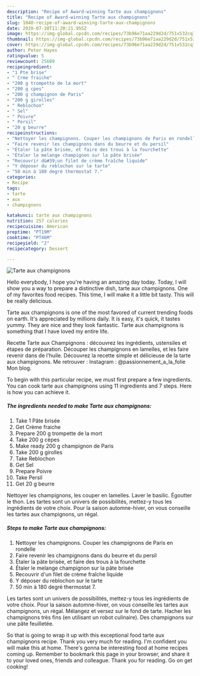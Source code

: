 ```yaml
---
description: "Recipe of Award-winning Tarte aux champignons"
title: "Recipe of Award-winning Tarte aux champignons"
slug: 1040-recipe-of-award-winning-tarte-aux-champignons
date: 2020-07-30T11:20:21.955Z
image: https://img-global.cpcdn.com/recipes/73b96e71aa229d2d/751x532cq70/tarte-aux-champignons-photo-principale-de-la-recette.jpg
thumbnail: https://img-global.cpcdn.com/recipes/73b96e71aa229d2d/751x532cq70/tarte-aux-champignons-photo-principale-de-la-recette.jpg
cover: https://img-global.cpcdn.com/recipes/73b96e71aa229d2d/751x532cq70/tarte-aux-champignons-photo-principale-de-la-recette.jpg
author: Peter Hayes
ratingvalue: 5
reviewcount: 25689
recipeingredient:
- "1 Pte brise"
- " Crme fraiche"
- "200 g trompette de la mort"
- "200 g cpes"
- "200 g champignon de Paris"
- "200 g girolles"
- " Reblochon"
- " Sel"
- " Poivre"
- " Persil"
- "20 g beurre"
recipeinstructions:
- "Nettoyer les champignons. Couper les champignons de Paris en rondelle"
- "Faire revenir les champignons dans du beurre et du persil"
- "Étaler la pâte brisée, et faire des trous à la fourchette"
- "Étaler le melange champignon sur la pâte brisée"
- "Recouvrir d&#39;un filet de crème fraîche liquide"
- "Y déposer du reblochon sur le tarte"
- "50 min à 180 degré thermostat 7."
categories:
- Recipe
tags:
- tarte
- aux
- champignons

katakunci: tarte aux champignons 
nutrition: 257 calories
recipecuisine: American
preptime: "PT19M"
cooktime: "PT46M"
recipeyield: "2"
recipecategory: Dessert

---
```



![Tarte aux champignons](https://img-global.cpcdn.com/recipes/73b96e71aa229d2d/751x532cq70/tarte-aux-champignons-photo-principale-de-la-recette.jpg)

Hello everybody, I hope you're having an amazing day today. Today, I will show you a way to prepare a distinctive dish, tarte aux champignons. One of my favorites food recipes. This time, I will make it a little bit tasty. This will be really delicious.

Tarte aux champignons is one of the most favored of current trending foods on earth. It's appreciated by millions daily. It is easy, it's quick, it tastes yummy. They are nice and they look fantastic. Tarte aux champignons is something that I have loved my entire life.

Recette Tarte aux Champignons : découvrez les ingrédients, ustensiles et étapes de préparation. Découper les champignons en lamelles, et les faire revenir dans de l&#39;huile. Découvrez la recette simple et délicieuse de la tarte aux champignons. Me retrouver : Instagram : @passionnement_a_la_folie Mon blog.


To begin with this particular recipe, we must first prepare a few ingredients. You can cook tarte aux champignons using 11 ingredients and 7 steps. Here is how you can achieve it.

<!--inarticleads1-->

##### The ingredients needed to make Tarte aux champignons:

1. Take 1 Pâte brisée
1. Get  Crème fraiche
1. Prepare 200 g trompette de la mort
1. Take 200 g cèpes
1. Make ready 200 g champignon de Paris
1. Take 200 g girolles
1. Take  Reblochon
1. Get  Sel
1. Prepare  Poivre
1. Take  Persil
1. Get 20 g beurre


Nettoyer les champignons, les couper en lamelles. Laver le basilic. Égoutter le thon. Les tartes sont un univers de possibilités, mettez-y tous les ingrédients de votre choix. Pour la saison automne-hiver, on vous conseille les tartes aux champignons, un régal. 

<!--inarticleads2-->

##### Steps to make Tarte aux champignons:

1. Nettoyer les champignons. Couper les champignons de Paris en rondelle
1. Faire revenir les champignons dans du beurre et du persil
1. Étaler la pâte brisée, et faire des trous à la fourchette
1. Étaler le melange champignon sur la pâte brisée
1. Recouvrir d&#39;un filet de crème fraîche liquide
1. Y déposer du reblochon sur le tarte
1. 50 min à 180 degré thermostat 7.


Les tartes sont un univers de possibilités, mettez-y tous les ingrédients de votre choix. Pour la saison automne-hiver, on vous conseille les tartes aux champignons, un régal. Mélangez et versez sur le fond de tarte. Hacher les champignons très fins (en utilisant un robot culinaire). Des champignons sur une pâte feuilletée. 

So that is going to wrap it up with this exceptional food tarte aux champignons recipe. Thank you very much for reading. I'm confident you will make this at home. There's gonna be interesting food at home recipes coming up. Remember to bookmark this page in your browser, and share it to your loved ones, friends and colleague. Thank you for reading. Go on get cooking!
